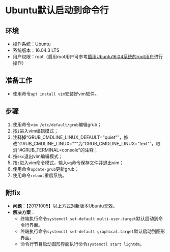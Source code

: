 # Ubuntu默认启动到命令行
## 环境
- 操作系统：Ubuntu
- 系统版本：16.04.3 LTS
- 用户权限：root（启用root用户可参考[启用Ubuntu16.04系统的root用户](./opening-root-on-ubuntu.md)进行操作）
## 准备工作
- 使用命令`apt install vim`安装好vim软件。
## 步骤
1. 使用命令`vim /etc/default/grub`编辑grub；
2. 按`i`进入vim编辑模式；
3. 注释掉“GRUB_CMDLINE_LINUX_DEFAULT="quiet"”，修改“GRUB_CMDLINE_LINUX=""”为“GRUB_CMDLINE_LINUX="text"”，取消“#GRUB_TERMINAL=console”的注释；
4. 按`esc`退出vim编辑模式；
5. 按`:`进入vim命令模式，输入`wq`命令保存文件并退出vim；
6. 使用命令`update-grub`更新grub；
7. 使用命令`reboot`重启系统。
## 附fix
- **问题**：【20171005】以上方式对新版本Ubuntu无效。
- **解决方案**：
  - 终端执行命令`systemctl set-default multi-user.target`默认启动到命令行界面。
  - 终端执行命令`systemctl set-default graphical.target`默认启动到图形界面。
  - 命令行节目启动图形界面执行命令`systemctl start lightdm`。
